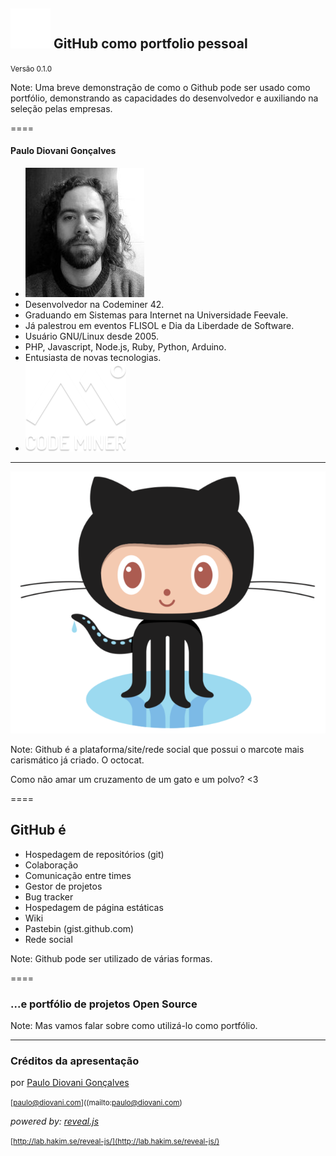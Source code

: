 
## ![gh][gh] <!-- .element: class="no-border no-background" --> GitHub como portfolio pessoal

<small>Versão 0.1.0</small>

[gh]: img/GitHub-Mark-Light-64px.png

Note:
Uma breve demonstração de como o Github pode ser usado como portfólio,
demonstrando as capacidades do desenvolvedor e auxiliando na seleção 
pelas empresas.

====
<!-- .slide: class="author" -->

#### Paulo Diovani Gonçalves

* ![avatar](img/avatar-pb.jpg) <!-- .element: class="pull-right" -->
* Desenvolvedor na Codeminer 42.
* Graduando em Sistemas para Internet na Universidade Feevale.
* Já palestrou em eventos FLISOL e Dia da Liberdade de Software.
* Usuário GNU/Linux desde 2005.
* PHP, Javascript, Node.js, Ruby, Python, Arduino.
* Entusiasta de novas tecnologias.
* ![codeminer42](img/codeminer.png) <!-- .element: class="pull-right no-border no-background" -->

----
<!-- .slide: data-background="#666" -->

![octocat](img/Octocat.png) <!-- .element: class="no-border no-background" -->

Note:
Github é a plataforma/site/rede social que possui o marcote
mais carismático já criado. O octocat.

Como não amar um cruzamento de um gato e um polvo? <3

==== 

## GitHub é

* Hospedagem de repositórios (git)
* Colaboração <!-- .element: class="fragment" data-fragment="1" -->
* Comunicação entre times <!-- .element: class="fragment" data-fragment="1" -->
* Gestor de projetos <!-- .element: class="fragment" data-fragment="1" -->
* Bug tracker <!-- .element: class="fragment" data-fragment="1" -->
* Hospedagem de página estáticas <!-- .element: class="fragment" data-fragment="1" -->
* Wiki <!-- .element: class="fragment" data-fragment="1" -->
* Pastebin (gist.github.com) <!-- .element: class="fragment" data-fragment="1" -->
* Rede social <!-- .element: class="fragment" data-fragment="1" -->

Note:
Github pode ser utilizado de várias formas.

====

### ...e portfólio de projetos Open Source

Note:
Mas vamos falar sobre como utilizá-lo como portfólio.

----

### Créditos da apresentação

por [Paulo Diovani Gonçalves](mailto:paulo@diovani.com)

<small>[paulo@diovani.com]((mailto:paulo@diovani.com)</small>

_powered by: [reveal.js](http://lab.hakim.se/reveal-js/)_

<small>[http://lab.hakim.se/reveal-js/](http://lab.hakim.se/reveal-js/)</small>
